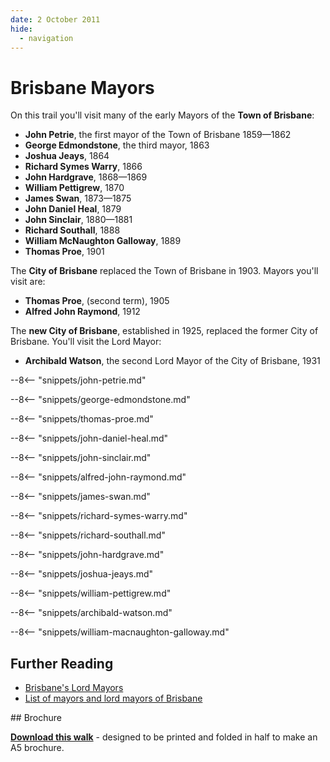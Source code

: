 ```yaml
---
date: 2 October 2011
hide:
  - navigation
---
```


# Brisbane Mayors  

On this trail you'll visit many of the early Mayors of the **Town of Brisbane**: 

- **John Petrie**, the first mayor of the Town of Brisbane 1859—1862
- **George Edmondstone**, the third mayor, 1863
- **Joshua Jeays**, 1864
- **Richard Symes Warry**, 1866
- **John Hardgrave**, 1868—1869
- **William Pettigrew**, 1870
- **James Swan**, 1873—1875
- **John Daniel Heal**, 1879
- **John Sinclair**, 1880—1881
- **Richard Southall**, 1888
- **William McNaughton Galloway**, 1889
- **Thomas Proe**, 1901

The **City of Brisbane** replaced the Town of Brisbane in 1903. Mayors you'll visit are: 

- **Thomas Proe**, (second term), 1905
- **Alfred John Raymond**, 1912

The **new City of Brisbane**, established in 1925, replaced the former City of Brisbane. You'll visit the Lord Mayor: 

- **Archibald Watson**, the second Lord Mayor of the City of Brisbane, 1931

<!--

???+ directions "Directions" 

    - Start behind Canon Garland Place in Emma Miller Avenue. 
    - walking directions
              
    ![](../assets/john-petrie.jpg){ width="100" }

-->

--8<-- "snippets/john-petrie.md"

<!--

??? directions "Directions" 

    - walking directions 
              
    ![poke](../assets/george-edmondstone.jpg){ width="100" }

-->

--8<-- "snippets/george-edmondstone.md"

<!--
??? directions "Directions" 

    - walking directions
              
    ![](../assets/thomas-proe.jpg){ width="100" }

-->

--8<-- "snippets/thomas-proe.md"

<!--

??? directions "Directions" 

    - walking directions
              
    ![missing picture](../assets/john-daniel-heal.jpg){ width="100" }

-->

--8<-- "snippets/john-daniel-heal.md"

<!--

??? directions "Directions" 

    - walking directions
              
    ![missing picture](../assets/john-sinclair.jpg){ width="100" }

-->


--8<-- "snippets/john-sinclair.md"

<!--

??? directions "Directions" 

    - walking directions
              
    ![missing picture](../assets/alfred-john-raymond.jpg){ width="100" }

-->

--8<-- "snippets/alfred-john-raymond.md"

<!--

??? directions "Directions" 

    - walking directions
              
    ![](../assets/james-swan.jpg){ width="100" }

-->

--8<-- "snippets/james-swan.md"

<!--

??? directions "Directions" 

    - walking directions
              
    ![](../assets/richard-symes-warry.jpg){ width="100" }


-->


--8<-- "snippets/richard-symes-warry.md"

<!--

??? directions "Directions" 

    - walking directions
              
    ![](../assets/richard-southall.jpg){ width="100" }

-->

--8<-- "snippets/richard-southall.md"

<!--

??? directions "Directions" 

    - walking directions
              
    ![missing picture](../assets/john-hardgrave.jpg){ width="100" }

-->

--8<-- "snippets/john-hardgrave.md"

<!--

??? directions "Directions" 

    - walking directions
              
    ![missing picture](../assets/joshua-jeays.jpg){ width="100" }

-->

--8<-- "snippets/joshua-jeays.md"

<!--

??? directions "Directions" 

    - walking directions
              
    ![](../assets/william-pettigrew-headstone.jpg){ width="100" }

-->

--8<-- "snippets/william-pettigrew.md"

<!--

??? directions "Directions" 

    - needs picture
              
    ![](../assets/archibald-watson.jpg){ width="100" }
    
-->

--8<-- "snippets/archibald-watson.md"

<!--

??? directions "Directions" 

    At this point you can either: 
    
    - end the walk by continuing down the hill to the starting point.
    - visit William MacNaughton Galloway's grave in Portion 7a. To do this: 
      - Walk along Emma Miller Avenue to Charles Heaphy Drive.
      - Continue down Charles Heaphy Drive to the Shelter Shed.
      - Walk towards O'Doherty Avenue (previously 11th Avenue) and four graves along you'll find Ned Hanlon. 
      - Walk into Portion 7a about 4 sections, and you'll find...

    ![](../assets/william-macnaughton-galloway-headstone.jpg){ width="100" }
    
-->

--8<-- "snippets/william-macnaughton-galloway.md"

<!--
??? directions "Directions" 

    - Retrace your steps back to the starting point

-->

## Further Reading

- [Brisbane's Lord Mayors](https://www.brisbane.qld.gov.au/about-council/council-information-and-rates/council-history/brisbanes-lord-mayors)
- [List of mayors and lord mayors of Brisbane](https://en.wikipedia.org/wiki/List_of_mayors_and_lord_mayors_of_Brisbane)

<div class="noprint" markdown="1">
## Brochure

**[Download this walk](../assets/guides/brisbane-mayors.pdf)** - designed to be printed and folded in half to make an A5 brochure.
</div>
